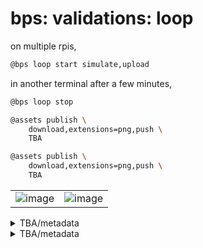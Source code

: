 # bps: validations: loop

on multiple rpis,

```bash
@bps loop start simulate,upload
```

in another terminal after a few minutes,

```bash
@bps loop stop
```


```bash
@assets publish \
	download,extensions=png,push \
	TBA

@assets publish \
	download,extensions=png,push \
	TBA
```

| | |
|-|-|
| ![image](https://github.com/kamangir/assets/blob/main/TBA/bps.png?raw=true) | ![image](https://github.com/kamangir/assets/blob/main/TBA/bps.png?raw=true) |


<details>
<summary>TBA/metadata</summary>

```yaml
{}

```

</details>



<details>
<summary>TBA/metadata</summary>

```yaml
{}

```

</details>

